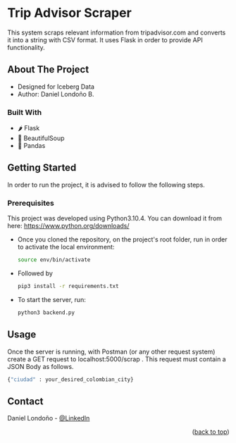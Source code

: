 <h1 align="left">Trip Advisor Scraper</h1>

  <p align="left">
    This system scraps relevant information from tripadvisor.com and converts it into a string with CSV format. It uses Flask in order to provide API functionality.
  </p>
</div>


<!-- ABOUT THE PROJECT -->
## About The Project

- Designed for Iceberg Data
- Author: Daniel Londoño B. 



### Built With

* 🌶️ Flask
* 🥣 BeautifulSoup
* 🐼 Pandas




<!-- GETTING STARTED -->
## Getting Started

In order to run the project, it is advised to follow the following steps. 

### Prerequisites

This project was developed using Python3.10.4. You can download it from here: https://www.python.org/downloads/

* Once you cloned the repository, on the project's root folder, run in order to activate the local environment:
  ```sh
  source env/bin/activate
  ```

* Followed by
  ```sh
  pip3 install -r requirements.txt
  ```

* To start the server, run:
  ```sh
  python3 backend.py
  ```

<!-- USAGE EXAMPLES -->
## Usage

Once the server is running, with Postman (or any other request system) create a GET request to localhost:5000/scrap . This request must contain a JSON Body as follows.
  ```sh
  {"ciudad" : your_desired_colombian_city}
  ```

<!-- CONTACT -->
## Contact

Daniel Londoño - [@LinkedIn](https://www.linkedin.com/in/daniel-londo%C3%B1o-60189a132/)

<p align="right">(<a href="#readme-top">back to top</a>)</p>
